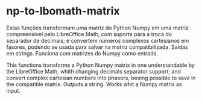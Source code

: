 # np-to-lbomath-matrix

Estas funções transformam uma matriz do Python Numpy em uma matriz compreensível pelo LibreOffice Math, com suporte para a troca do separador de decimais; e convertem números complexos cartesianos em fasores, podendo se usada para salvar na matriz compatibilizada. Saídas em strings.
Funciona com matrizes do Numpy como entrada.

This functions transforms a Python Numpy matrix in one understandable by the LibreOffice Math, whith changing decimals separator support; and convert complex cartesian numbers into phasors, beeing possible to save in the compatible matrix. Outputs a string.
Works whit a Numpy matrix as input.
